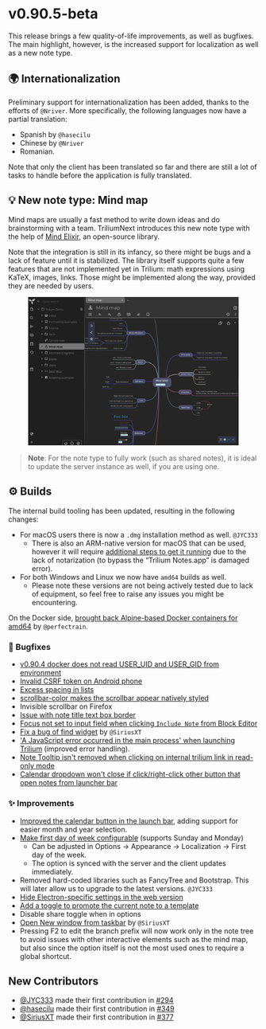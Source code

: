 # v0.90.5-beta
This release brings a few quality-of-life improvements, as well as bugfixes. The main highlight, however, is the increased support for localization as well as a new note type.

## 🌍 Internationalization

Preliminary support for internationalization has been added, thanks to the efforts of `@Nriver`. More specifically, the following languages now have a partial translation:

*   Spanish by `@hasecilu`
*   Chinese by `@Nriver`
*   Romanian.

Note that only the client has been translated so far and there are still a lot of tasks to handle before the application is fully translated.

## 💡 New note type: Mind map

Mind maps are usually a fast method to write down ideas and do brainstorming with a team. TriliumNext introduces this new note type with the help of [Mind Elixir](https://mind-elixir.com/), an open-source library.

Note that the integration is still in its infancy, so there might be bugs and a lack of feature until it is stabilized. The library itself supports quite a few features that are not implemented yet in Trilium: math expressions using KaTeX, images, links. Those might be implemented along the way, provided they are needed by users.

<figure class="image"><img src="v0.90.5-beta_image.png"></figure>

> **Note**: For the note type to fully work (such as shared notes), it is ideal to update the server instance as well, if you are using one.

## ⚙️ Builds

The internal build tooling has been updated, resulting in the following changes:

*   For macOS users there is now a `.dmg` installation method as well. `@JYC333`
    *   There is also an ARM-native version for macOS that can be used, however it will require [additional steps to get it running](https://github.com/TriliumNext/Notes/issues/329) due to the lack of notarization (to bypass the “Trilium Notes.app” is damaged error).
*   For both Windows and Linux we now have `amd64` builds as well.
    *   Please note these versions are not being actively tested due to lack of equipment, so feel free to raise any issues you might be encountering.

On the Docker side, [brought back Alpine-based Docker containers for amd64](https://github.com/TriliumNext/Notes/pull/366) by `@perfectrain`.

### 🐞 Bugfixes

*   [v0.90.4 docker does not read USER\_UID and USER\_GID from environment](https://github.com/TriliumNext/Notes/issues/331)
*   [Invalid CSRF token on Android phone](https://github.com/TriliumNext/Notes/issues/318)
*   [Excess spacing in lists](https://github.com/TriliumNext/Notes/issues/341)
*   [scrollbar-color makes the scrollbar appear natively styled](https://github.com/TriliumNext/Notes/issues/350)
*   Invisible scrollbar on Firefox
*   [Issue with note title text box border](https://github.com/TriliumNext/Notes/issues/358)
*   [Focus not set to input field when clicking `Include Note` from Block Editor](https://github.com/TriliumNext/Notes/issues/365)
*   [Fix a bug of find widget](https://github.com/TriliumNext/Notes/pull/377) by `@SiriusXT`
*   ['A JavaScript error occurred in the main process' when launching Trilium](https://github.com/TriliumNext/Notes/issues/368) (improved error handling).
*   [Note Tooltip isn't removed when clicking on internal trilium link in read-only mode](https://github.com/TriliumNext/Notes/issues/375)
*   [Calendar dropdown won't close if click/right-click other button that open notes from launcher bar](https://github.com/TriliumNext/Notes/issues/384)

### ✨ Improvements

*   [Improved the calendar button in the launch bar](https://github.com/TriliumNext/Notes/issues/374), adding support for easier month and year selection.
*   [Make first day of week configurable](https://github.com/TriliumNext/Notes/issues/247) (supports Sunday and Monday)
    *   Can be adjusted in Options → Appearance → Localization → First day of the week.
    *   The option is synced with the server and the client updates immediately.
*   Removed hard-coded libraries such as FancyTree and Bootstrap. This will later allow us to upgrade to the latest versions. `@JYC333`
*   [Hide Electron-specific settings in the web version](https://github.com/TriliumNext/Notes/issues/345)
*   [Add a toggle to promote the current note to a template](https://github.com/TriliumNext/Notes/issues/348)
*   Disable share toggle when in options
*   [Open New window from taskbar](https://github.com/TriliumNext/Notes/pull/373) by `@SiriusXT`
*   Pressing F2 to edit the branch prefix will now work only in the note tree to avoid issues with other interactive elements such as the mind map, but also since the option itself is not the most used ones to require a global shortcut.

## New Contributors

*   [@JYC333](https://github.com/JYC333) made their first contribution in [#294](https://github.com/TriliumNext/Notes/pull/294)
*   [@hasecilu](https://github.com/hasecilu) made their first contribution in [#349](https://github.com/TriliumNext/Notes/pull/349)
*   [@SiriusXT](https://github.com/SiriusXT) made their first contribution in [#377](https://github.com/TriliumNext/Notes/pull/377)